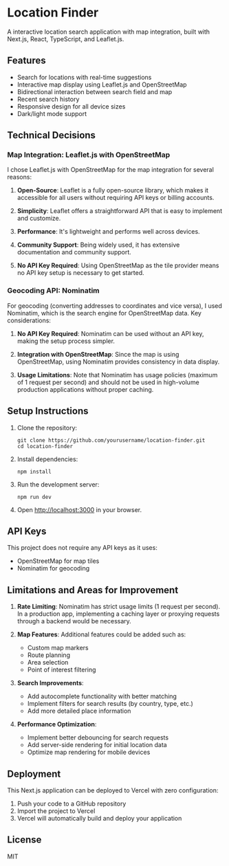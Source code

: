 # Location Finder

A interactive location search application with map integration, built with Next.js, React, TypeScript, and Leaflet.js.

## Features

- Search for locations with real-time suggestions
- Interactive map display using Leaflet.js and OpenStreetMap
- Bidirectional interaction between search field and map
- Recent search history
- Responsive design for all device sizes
- Dark/light mode support

## Technical Decisions

### Map Integration: Leaflet.js with OpenStreetMap

I chose Leaflet.js with OpenStreetMap for the map integration for several reasons:

1. **Open-Source**: Leaflet is a fully open-source library, which makes it accessible for all users without requiring API keys or billing accounts.

2. **Simplicity**: Leaflet offers a straightforward API that is easy to implement and customize.

3. **Performance**: It's lightweight and performs well across devices.

4. **Community Support**: Being widely used, it has extensive documentation and community support.

5. **No API Key Required**: Using OpenStreetMap as the tile provider means no API key setup is necessary to get started.

### Geocoding API: Nominatim

For geocoding (converting addresses to coordinates and vice versa), I used Nominatim, which is the search engine for OpenStreetMap data. Key considerations:

1. **No API Key Required**: Nominatim can be used without an API key, making the setup process simpler.

2. **Integration with OpenStreetMap**: Since the map is using OpenStreetMap, using Nominatim provides consistency in data display.

3. **Usage Limitations**: Note that Nominatim has usage policies (maximum of 1 request per second) and should not be used in high-volume production applications without proper caching.

## Setup Instructions

1. Clone the repository:
   ```
   git clone https://github.com/yourusername/location-finder.git
   cd location-finder
   ```

2. Install dependencies:
   ```
   npm install
   ```

3. Run the development server:
   ```
   npm run dev
   ```

4. Open [http://localhost:3000](http://localhost:3000) in your browser.

## API Keys

This project does not require any API keys as it uses:
- OpenStreetMap for map tiles
- Nominatim for geocoding

## Limitations and Areas for Improvement

1. **Rate Limiting**: Nominatim has strict usage limits (1 request per second). In a production app, implementing a caching layer or proxying requests through a backend would be necessary.

2. **Map Features**: Additional features could be added such as:
   - Custom map markers
   - Route planning
   - Area selection
   - Point of interest filtering

3. **Search Improvements**:
   - Add autocomplete functionality with better matching
   - Implement filters for search results (by country, type, etc.)
   - Add more detailed place information

4. **Performance Optimization**:
   - Implement better debouncing for search requests
   - Add server-side rendering for initial location data
   - Optimize map rendering for mobile devices

## Deployment

This Next.js application can be deployed to Vercel with zero configuration:

1. Push your code to a GitHub repository
2. Import the project to Vercel
3. Vercel will automatically build and deploy your application

## License

MIT